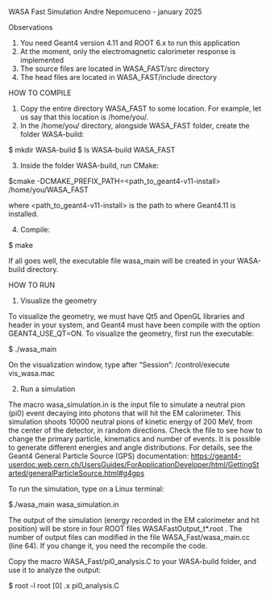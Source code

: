 WASA Fast Simulation
Andre Nepomuceno - january 2025

Observations
1. You need Geant4 version 4.11 and ROOT 6.x to run this application
2. At the moment, only the electromagnetic calorimeter response is implemented
3. The source files are located in WASA_FAST/src directory
4. The head files are located in WASA_FAST/include directory

HOW TO COMPILE

1. Copy the entire directory WASA_FAST to some location. For example, let us say that this location is /home/you/.
2. In the /home/you/ directory, alongside  WASA_FAST folder, create the folder WASA-build:

$ mkdir WASA-build
$ ls
WASA-build  WASA_FAST

3. Inside the folder WASA-build, run CMake:

$cmake -DCMAKE_PREFIX_PATH=<path_to_geant4-v11-install>  /home/you/WASA_FAST

where <path_to_geant4-v11-install> is the path to where Geant4.11 is installed. 

4. Compile:

$ make

If all goes well, the executable file wasa_main will be created in your WASA-build directory.

HOW TO  RUN

1. Visualize the geometry
   
To visualize the geometry, we must have Qt5 and OpenGL libraries and header in your system, and Geant4 must have been compile with the option GEANT4_USE_QT=ON.
To  visualize the geometry, first run the executable:

$ ./wasa_main

On the visualization window, type after “Session”: /control/execute vis_wasa.mac

2. Run a simulation
   
The macro wasa_simulation.in is the input file to simulate a neutral pion (pi0) event decaying into photons that will hit the EM calorimeter. This simulation shoots 10000 neutral pions of kinetic energy of 200 MeV,  from the center of the detector, in random directions. Check the file to see how to change the primary particle, kinematics and number of events.
It is possible to generate different energies and angle distributions. For details, see the Geant4 General Particle Source (GPS) documentation: 
https://geant4-userdoc.web.cern.ch/UsersGuides/ForApplicationDeveloper/html/GettingStarted/generalParticleSource.html#g4gps

To run the simulation, type on a Linux terminal:

$./wasa_main wasa_simulation.in

The output of the simulation (energy recorded in the EM calorimeter and hit position) will be store in four ROOT files WASAFastOutput_t*.root . The number of output files can modified in the file WASA_Fast/wasa_main.cc (line 64). If you change it, you need the recompile the code.

Copy the macro WASA_Fast/pi0_analysis.C to your WASA-build folder, and use it to analyze the output:

$ root -l 
root [0] .x pi0_analysis.C
